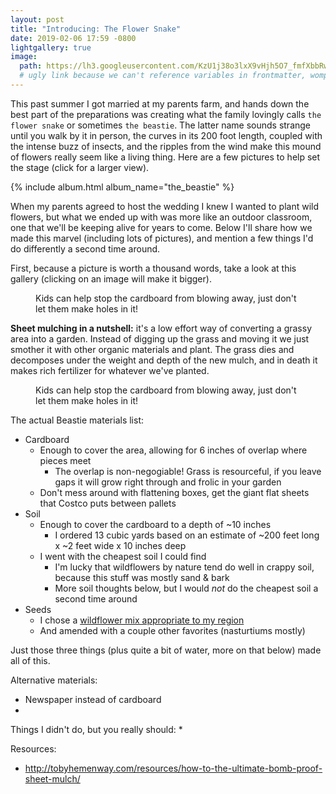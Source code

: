 ```yaml
---
layout: post
title: "Introducing: The Flower Snake"
date: 2019-02-06 17:59 -0800
lightgallery: true
image: 
  path: https://lh3.googleusercontent.com/KzU1j38o3lxX9vHjh5O7_fmfXbbRwG0fdzk9k7whiCRMJAhLerqg7dJQme9ZX5JaAFtBaWIG5Pi3B8voBSxJl_--HlXbssdb2_DjTZHOnYWL9ND0htCNz5vYm16bcSgW0-msyl0TwIUo_wUZ0iJK0pagXTbpCSz50JH0C3NYn4anzZWQ-eO0x3h9YU3NZZTouvdIVllCPpKxoklD1V4eI4uYUW2Nb4DkC5T5GtGZmPKx8aqnCg9W71ozSZJjrZU2SF68HjO-4xuvymOSdLMczI2JgiyBCe0bNNV2m0_8Egdf9tSbN0oI3OdXjXGtj30X1v2Ov80ZSVeLvF_kHLDpFRD-6AJ9wWZ_1K3ye5i5HYbE0B7kpJJwDdY1y6b1SlVnXaDZO0zlIvlzSeQGPta5_Nry6NhFIGEbrkyZzamoW63hU184PFA1F_gOHfr6mUkUyB2BPSgkeVv_yS9RHPNvzAYrZry2-zm0mejlRmv025Lh5WWwG70JENyCrpP5XEzRxYjo8CbFKKMpeSUkmgxaj7Sy4NGxUPoq35u_bJK3xcAgZdb2xGWwVdQutbd1TQ_NI2orJNda_hz-bL1LYB6h8aF92JQrxUXEbCD_8k2PkOrF7ADoaCMWBmTmWn4P02vmuQBk1FVsfFTuqlBjIbEHADS4I540FNm0wq2UUP7OCSGKWgOWYfW6qbCgNcUoUebbC6tKWOPsKRggtU1V_saZceEKIQ=w1625-h1200-no
  # ugly link because we can't reference variables in frontmatter, womp womp
---
```


This past summer I got married at my parents farm, and hands down the best part of the preparations was creating what the family lovingly calls `the flower snake` or sometimes `the beastie`. The latter name sounds strange until you walk by it in person, the curves in its 200 foot length, coupled with the intense buzz of insects, and the ripples from the wind make this mound of flowers really seem like a living thing. Here are a few pictures to help set the stage (click for a larger view).

{% include album.html album_name="the_beastie" %}

When my parents agreed to host the wedding I knew I wanted to plant wild flowers, but what we ended up with was more like an outdoor classroom, one that we'll be keeping alive for years to come. Below I'll share how we made this marvel (including lots of pictures), and mention a few things I'd do differently a second time around.

First, because a picture is worth a thousand words, take a look at this gallery (clicking on an image will make it bigger).

<figure id="the-beastie" class="align-right">
  <img src="{{site.data.images.beastie.cardboard}}" alt="">
  <figcaption>Kids can help stop the cardboard from blowing away, just don't let them make holes in it!</figcaption>
</figure>

**Sheet mulching in a nutshell:** it's a low effort way of converting a grassy area into a garden. Instead of digging up the grass and moving it we just smother it with other organic materials and plant. The grass dies and decomposes under the weight and depth of the new mulch, and in death it makes rich fertilizer for whatever we've planted.

<figure class="align-center">
  <img src="{{site.data.images.beastie.bare_completed}}" alt="">
  <figcaption>Kids can help stop the cardboard from blowing away, just don't let them make holes in it!</figcaption>
</figure>

The actual Beastie materials list:
 * Cardboard
   * Enough to cover the area, allowing for 6 inches of overlap where pieces meet
     * The overlap is non-negogiable! Grass is resourceful, if you leave gaps it will grow right through and frolic in your garden
   * Don't mess around with flattening boxes, get the giant flat sheets that Costco puts between pallets
 * Soil
   * Enough to cover the cardboard to a depth of ~10 inches
     * I ordered 13 cubic yards based on an estimate of ~200 feet long x ~2 feet wide x 10 inches deep
   * I went with the cheapest soil I could find
     * I'm lucky that wildflowers by nature tend do well in crappy soil, because this stuff was mostly sand & bark
     * More soil thoughts below, but I would _not_ do the cheapest soil a second time around
 * Seeds   
   * I chose a [wildflower mix appropriate to my region](https://www.edenbrothers.com/store/pnw_wildflower_seed_mix.html)
   * And amended with a couple other favorites (nasturtiums mostly)

Just those three things (plus quite a bit of water, more on that below) made all of this.

Alternative materials:
 * Newspaper instead of cardboard
 * 

 Things I didn't do, but you really should:
  *

Resources:
 * http://tobyhemenway.com/resources/how-to-the-ultimate-bomb-proof-sheet-mulch/